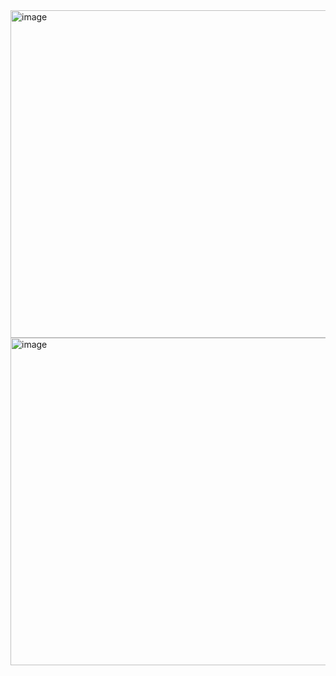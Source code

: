<img width="1362" height="524" alt="image" src="https://github.com/user-attachments/assets/8d62feed-93be-409d-a7bf-1d4dfe464e47" />
<img width="1362" height="524" alt="image" src="https://github.com/user-attachments/assets/3492d7d6-2da2-42b8-a108-5d9e754f5896" />

